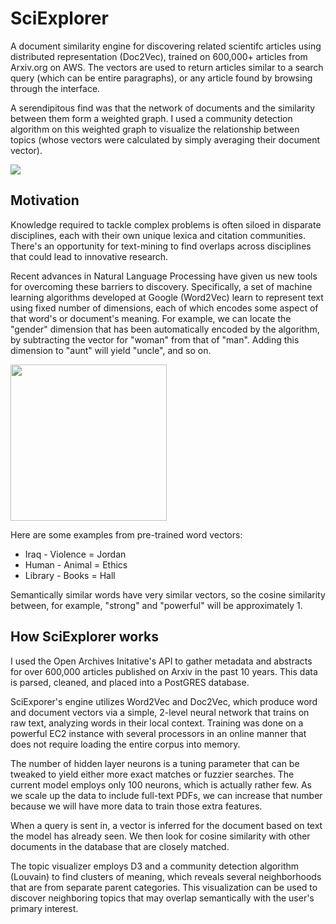 # SciExplorer

A document similarity engine for discovering related scientifc articles using distributed representation (Doc2Vec), trained on 600,000+ articles from Arxiv.org on AWS. The vectors are used to return articles similar to a search query (which can be entire paragraphs), or any article found by browsing through the interface.

A serendipitous find was that the network of documents and the similarity between them form a weighted graph. I used a community detection algorithm on this weighted graph to visualize the relationship between topics (whose vectors were calculated by simply averaging their document vector). 

<a href="http://52.90.165.201:5000/viz?preview=yes"><img src='http://sepehr.xyz/img/viz_labeled.png' /></a>


## Motivation
Knowledge required to tackle complex problems is often siloed in disparate disciplines, each with their own unique lexica and citation communities. There's an opportunity for text-mining to find overlaps across disciplines that could lead to innovative research. 

Recent advances in Natural Language Processing have given us new tools for overcoming these barriers to discovery. Specifically, a set of machine learning algorithms developed at Google (Word2Vec) learn to represent text using fixed number of dimensions, each of which encodes some aspect of that word's or document's meaning. For example, we can locate the "gender" dimension that has been automatically encoded by the algorithm, by subtracting the vector for "woman" from that of "man". Adding this dimension to "aunt" will yield "uncle", and so on. 

<img width="250" src="https://raw.githubusercontent.com/sepehr125/arxiv-doc2vec-recommender/master/presentation/images/word_vectors_example.png" />

Here are some examples from pre-trained word vectors:
- Iraq - Violence = Jordan
- Human - Animal = Ethics
- Library - Books = Hall

Semantically similar words have very similar vectors, so the cosine similarity between, for example, "strong" and "powerful" will be approximately 1.

## How SciExplorer works

I used the Open Archives Initative's API to gather metadata and abstracts for over 600,000 articles published on Arxiv in the past 10 years. This data is parsed, cleaned, and placed into a PostGRES database.  

SciExporer's engine utilizes Word2Vec and Doc2Vec, which produce word and document vectors via a simple, 2-level neural network that trains on raw text, analyzing words in their local context. Training was done on a powerful EC2 instance with several processors in an online manner that does not require loading the entire corpus into memory.  

The number of hidden layer neurons is a tuning parameter that can be tweaked to yield either more exact matches or fuzzier searches. The current model employs only 100 neurons, which is actually rather few. As we scale up the data to include full-text PDFs, we can increase that number because we will have more data to train those extra features.  

When a query is sent in, a vector is inferred for the document based on text the model has already seen. We then look for cosine similarity with other documents in the database that are closely matched. 

The topic visualizer employs D3 and a community detection algorithm (Louvain) to find clusters of meaning, which reveals several neighborhoods that are from separate parent categories. This visualization can be used to discover neighboring topics that may overlap semantically with the user's primary interest. 

